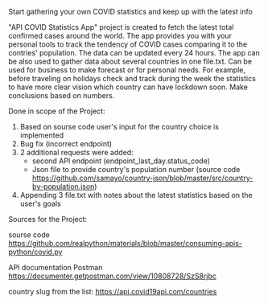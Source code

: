 Start gathering your own COVID statistics and keep up with the latest info

"API COVID Statistics App" project is created to fetch the latest total confirmed cases around the world.
The app provides you with your personal tools to track the tendency of COVID cases comparing it to the contries' population. The data can be updated every 24 hours.
The app can be also used to gather data about several countries in one file.txt.
Can be used for business to make forecast or for personal needs.
For example, before traveling on holidays check and track during the week the statistics to have more clear vision which country can have lockdown soon.
Make conclusions based on numbers.

Done in scope of the Project:
1. Based on sourse code user's input for the country choice is implemented
2. Bug fix (incorrect endpoint)
3. 2 additional requests were added:
   * second API endpoint (endpoint_last_day.status_code)
   * Json file to provide country's population number (source code https://github.com/samayo/country-json/blob/master/src/country-by-population.json)
4. Appending 3 file.txt with notes about the latest statistics based on the user's goals


Sources for the Project:

sourse code
https://github.com/realpython/materials/blob/master/consuming-apis-python/covid.py

API documentation Postman https://documenter.getpostman.com/view/10808728/SzS8rjbc

country slug from the list: https://api.covid19api.com/countries
